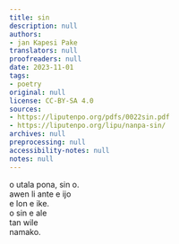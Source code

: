 ```yaml
---
title: sin
description: null
authors:
- jan Kapesi Pake
translators: null
proofreaders: null
date: 2023-11-01
tags:
- poetry
original: null
license: CC-BY-SA 4.0
sources:
- https://liputenpo.org/pdfs/0022sin.pdf
- https://liputenpo.org/lipu/nanpa-sin/
archives: null
preprocessing: null
accessibility-notes: null
notes: null
---
```


o utala pona, sin o.  
awen li ante e ijo  
e lon e ike.  
o sin e ale  
tan wile  
namako.